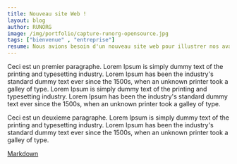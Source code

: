 ```yaml
---
title: Nouveau site Web !
layout: blog
author: RUNORG
image: /img/portfolio/capture-runorg-opensource.jpg
tags: ["bienvenue" , "entreprise"]
resume: Nous avions besoin d'un nouveau site web pour illustrer nos avancées et nos nouveaux projets. Le voilà enfin en ligne !
--- 
```

Ceci est un premier paragraphe. Lorem Ipsum is simply dummy text of the printing and typesetting industry. Lorem Ipsum has been the industry's standard dummy text ever since the 1500s, when an unknown printer took a galley of type.  Lorem Ipsum is simply dummy text of the printing and typesetting industry. Lorem Ipsum has been the industry's standard dummy text ever since the 1500s, when an unknown printer took a galley of type.

Ceci est un deuxieme paragraphe. Lorem Ipsum is simply dummy text of the printing and typesetting industry. Lorem Ipsum has been the industry's standard dummy text ever since the 1500s, when an unknown printer took a galley of type.

[Markdown](http://daringfireball.net/projects/markdown/)